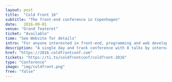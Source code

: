 ```yaml
---
layout: post
title:  "Cold Front 16"
subtitle: "The front-end conference in Copenhagen"
date:   2016-09-01
venue: "Grand Teateret"
ticket: "Available"
time: "See Website for details"
intro: "For anyone interested in front-end, programming and web development"
description: "A single day and track conference with 8 talks by internationally renowned speakers. Our focus is on the web, and where our beloved platform is headed. So sit tight, and get ready to be inspired."
href: "https://2016.coldfrontconf.com"
tickets: "https://ti.to/coldfrontconf/coldfront-2016"
type: "Conference"
image: "img/coldfront.png"
free: "false"
---
```

<!-- fill in the URL of your event host page if you haven't enough information for a detail page, so the event link won't point on the detail page at all -->
